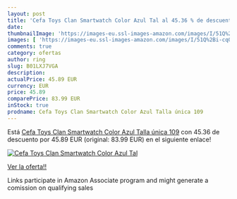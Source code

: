 ```yaml
---
layout: post
title: 'Cefa Toys Clan Smartwatch Color Azul Tal al 45.36 % de descuento'
date: 
thumbnailImage: 'https://images-eu.ssl-images-amazon.com/images/I/51Q%2Bi-cqO6L._SL200_.jpg'
images: [ 'https://images-eu.ssl-images-amazon.com/images/I/51Q%2Bi-cqO6L._SL200_.jpg' ]
comments: true
category: ofertas
author: ring
slug: B01LXJ7VGA
description:
actualPrice: 45.89 EUR
currency: EUR
price: 45.89
comparePrice: 83.99 EUR
inStock: true
prodname: Cefa Toys Clan Smartwatch Color Azul Talla única 109
---
```


Está [Cefa Toys Clan Smartwatch Color Azul Talla única 109](https://www.amazon.es/dp/B01LXJ7VGA/?tag=tolees-21) con 45.36 de descuento por 45.89 EUR (original: 83.99 EUR) en el siguiente enlace!

[![Cefa Toys Clan Smartwatch Color Azul Tal](https://images-eu.ssl-images-amazon.com/images/I/51Q%2Bi-cqO6L._SL200_.jpg)](https://www.amazon.es/dp/B01LXJ7VGA/?tag=tolees-21)

[Ver la oferta!!](https://www.amazon.es/dp/B01LXJ7VGA/?tag=tolees-21)

Links participate in Amazon Associate program and might generate a comission on qualifying sales


